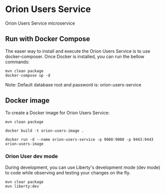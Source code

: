 # Orion Users Service

Orion Users Service microservice

## Run with Docker Compose

The easer way to install and execute the Orion Users Service is to use docker-composer. Once Docker is installed, you can run the bellow commands:

    mvn clean package
    docker-compose up -d

Note: Default database root and password is: orion-users-service

## Docker image

To create a Docker image for Orion Users Service:

    mvn clean package

    docker build -t orion-users-image .

    docker run -d --name orion-users-service -p 9080:9080 -p 9443:9443 orion-users-image

### Orion User dev mode

During development, you can use Liberty's development mode (dev mode) to code while observing and testing your changes on the fly.

    mvn clear package
    mvn liberty:dev
